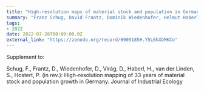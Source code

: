 ```yaml
---
title: "High-resolution maps of material stock and population in Germany from 1985 to 2018"
summary: "Franz Schug, David Frantz, Dominik Wiedenhofer, Helmut Haberl, Doris Virág, Sebastian van der Linden, Patrick Hostert @ Zenodo"
tags:
- 2022
date: 2022-07-26T00:00:00.0Z
external_link: "https://zenodo.org/record/6909185#.Y5L6kXbMKCo"
---
```


Supplement to:

Schug, F., Frantz, D., Wiedenhofer, D., Virág, D., Haberl, H., van der Linden, S., Hostert, P. (in rev.): High-resolution mapping of 33 years of material stock and population growth in Germany. Journal of Industrial Ecology

